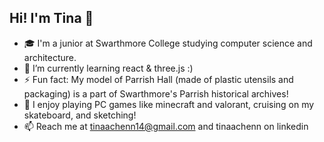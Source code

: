 ## Hi! I'm Tina 🌟

- 🎓 I'm a junior at Swarthmore College studying computer science and architecture.
- 🌱 I’m currently learning react & three.js :)
- ⚡ Fun fact: My model of Parrish Hall (made of plastic utensils and packaging) is a part of Swarthmore's Parrish historical archives!
- 🎱 I enjoy playing PC games like minecraft and valorant, cruising on my skateboard, and sketching!
- 📫 Reach me at tinaachenn14@gmail.com and tinaachenn on linkedin

<!--
### Hi there 👋

- 🌱 I’m currently learning web development through the Odin Project.
- 🛹 I'm learning how to skate 

Here are some ideas to get you started:

- 🔭 I’m currently working on ...
- 🌱 I’m currently learning ...
- 👯 I’m looking to collaborate on ...
- 🤔 I’m looking for help with ...
- 💬 Ask me about ...
- 📫 How to reach me: ...
- 😄 Pronouns: ...
- ⚡ Fun fact: ...
-->
